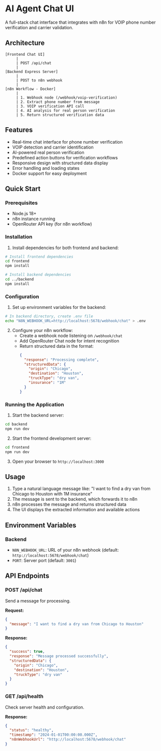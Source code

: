 # AI Agent Chat UI

A full-stack chat interface that integrates with n8n for VOIP phone number verification and carrier validation.

## Architecture

```
[Frontend Chat UI]
     |
     | POST /api/chat
     |
[Backend Express Server]
     |
     | POST to n8n webhook
     |
[n8n Workflow - Docker]
     |
     | 1. Webhook node (/webhook/voip-verification)
     | 2. Extract phone number from message
     | 3. VOIP verification API call
     | 4. AI analysis for real person verification
     | 5. Return structured verification data
```

## Features

- Real-time chat interface for phone number verification
- VOIP detection and carrier identification
- AI-powered real person verification
- Predefined action buttons for verification workflows
- Responsive design with structured data display
- Error handling and loading states
- Docker support for easy deployment

## Quick Start

### Prerequisites

- Node.js 18+
- n8n instance running
- OpenRouter API key (for n8n workflow)

### Installation

1. Install dependencies for both frontend and backend:

```bash
# Install frontend dependencies
cd frontend
npm install

# Install backend dependencies
cd ../backend
npm install
```

### Configuration

1. Set up environment variables for the backend:

```bash
# In backend directory, create .env file
echo "N8N_WEBHOOK_URL=http://localhost:5678/webhook/chat" > .env
```

2. Configure your n8n workflow:
   - Create a webhook node listening on `/webhook/chat`
   - Add OpenRouter Chat node for intent recognition
   - Return structured data in the format:
     ```json
     {
       "response": "Processing complete",
       "structuredData": {
         "origin": "Chicago",
         "destination": "Houston",
         "truckType": "dry van",
         "insurance": "1M"
       }
     }
     ```

### Running the Application

1. Start the backend server:

```bash
cd backend
npm run dev
```

2. Start the frontend development server:

```bash
cd frontend
npm run dev
```

3. Open your browser to `http://localhost:3000`

## Usage

1. Type a natural language message like: "I want to find a dry van from Chicago to Houston with 1M insurance"
2. The message is sent to the backend, which forwards it to n8n
3. n8n processes the message and returns structured data
4. The UI displays the extracted information and available actions

## Environment Variables

### Backend

- `N8N_WEBHOOK_URL`: URL of your n8n webhook (default: `http://localhost:5678/webhook/chat`)
- `PORT`: Server port (default: `3001`)

## API Endpoints

### POST /api/chat

Send a message for processing.

**Request:**
```json
{
  "message": "I want to find a dry van from Chicago to Houston"
}
```

**Response:**
```json
{
  "success": true,
  "response": "Message processed successfully",
  "structuredData": {
    "origin": "Chicago",
    "destination": "Houston",
    "truckType": "dry van"
  }
}
```

### GET /api/health

Check server health and configuration.

**Response:**
```json
{
  "status": "healthy",
  "timestamp": "2024-01-01T00:00:00.000Z",
  "n8nWebhookUrl": "http://localhost:5678/webhook/chat"
}
```